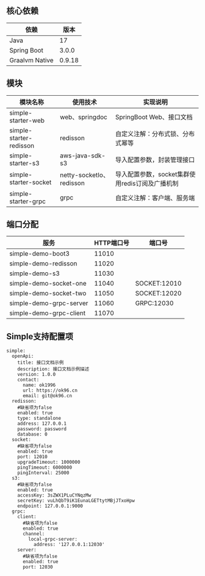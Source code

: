 ## 核心依赖
| 依赖             | 版本      |
|----------------|---------|
| Java           | 17      |
| Spring Boot    | 3.0.0   |
| Graalvm Native | 0.9.18  |

## 模块
| 模块名称                    | 使用技术                    | 实现说明                          |
|-------------------------|-------------------------|-------------------------------|
| simple-starter-web      | web、springdoc           | SpringBoot Web、接口文档           |
| simple-starter-redisson | redisson                | 自定义注解：分布式锁、分布式幂等              |
| simple-starter-s3       | aws-java-sdk-s3         | 导入配置参数，封装管理接口                 |
| simple-starter-socket   | netty-socketIo、redisson | 导入配置参数，socket集群使用redis订阅及广播机制 |
| simple-starter-grpc     | grpc                    | 自定义注解：客户端、服务端                 |

## 端口分配
| 服务                      | HTTP端口号 | 端口号          |
|-------------------------|---------|--------------|
| simple-demo-boot3       | 11010   |              |
| simple-demo-redisson    | 11020   |              |
| simple-demo-s3          | 11030   |              |
| simple-demo-socket-one  | 11040   | SOCKET:12010 |
| simple-demo-socket-two  | 11050   | SOCKET:12020 |
| simple-demo-grpc-server | 11060   | GRPC:12030   |
| simple-demo-grpc-client | 11070   |              |

## Simple支持配置项
~~~
simple:
  openApi:
    title: 接口文档示例
    description: 接口文档示例描述
    version: 1.0.0
    contact:
      name: ok1996
      url: https://ok96.cn
      email: git@ok96.cn
  redisson:
    #缺省项为false
    enabled: true
    type: standalone
    address: 127.0.0.1
    password: password
    database: 0
  socket:
    #缺省项为false
    enabled: true
    port: 12010
    upgradeTimeout: 1000000
    pingTimeout: 6000000
    pingInterval: 25000
  s3:
    #缺省项为false
    enabled: true
    accessKey: 3sZWX1PLuCYNqzMw
    secretKey: vuLhQbT9iK1EunaLGETtytMBjJTxoHpw
    endpoint: 127.0.0.1:9000
  grpc:
    client:
      #缺省项为false 
      enabled: true
      channel:
        local-grpc-server:
          address: '127.0.0.1:12030'
    server:
      #缺省项为false 
      enabled: true
      port: 12030
~~~